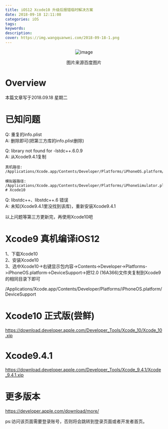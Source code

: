```yaml
---
title: iOS12 Xcode10 升级后报错临时解决方案
date: 2018-09-18 12:11:08
categories: iOS
tags:
keywords: 
description:
cover: https://img.wangquanwei.com/2018-09-18-1.png
---
```


<div align=center>

![image](https://dingyue.nosdn.127.net/HJZuEuCFDQDkHTF=Y6EkDohLuH7BlDWGqjgC0byV6wfvd1520979271974.jpg)  

图片来源百度图片

</div>

# Overview
本篇文章写于2018.09.18 星期二

# 已知问题
Q: 重复的info.plist  
A: 删除即可(把第三方库的info.plist删除)  

<!-- more  -->

Q: library not found for -lstdc++.6.0.9  
A: 从Xcode9.4.1复制  

```
真机路径: 
/Applications/Xcode.app/Contents/Developer/Platforms/iPhoneOS.platform/Developer/SDKs/iPhoneOS.sdk/usr/lib/libstdc++  

模拟器路径: 
/Applications/Xcode.app/Contents/Developer/Platforms/iPhoneSimulator.platform/Developer/SDKs/iPhoneSimulator.sdk/usr/lib/libstdc++
# Xcode10
```

Q: libstdc++、libstdc++.6 错误  
A: 未知(Xcode9.4.1里没找到该库)，重新安装Xcode9.4.1

以上问题等第三方更新完，再使用Xcode10吧

# Xcode9 真机编译iOS12
1、下载Xcode10  
2、安装Xcode10  
3、选中Xcode10->右键显示包内容->Contents->Developer->Platforms->iPhoneOS.platform->DeviceSupport->把12.0 (16A366)文件夹复制到Xcode9的相同目录下即可  

/Applications/Xcode.app/Contents/Developer/Platforms/iPhoneOS.platform/DeviceSupport

# Xcode10 正式版(尝鲜)
https://download.developer.apple.com/Developer_Tools/Xcode_10/Xcode_10.xip

# Xcode9.4.1
https://download.developer.apple.com/Developer_Tools/Xcode_9.4.1/Xcode_9.4.1.xip

# 更多版本
https://developer.apple.com/download/more/  

ps:访问该页面需要登录账号，否则将会跳转到登录页面或者开发者首页。
